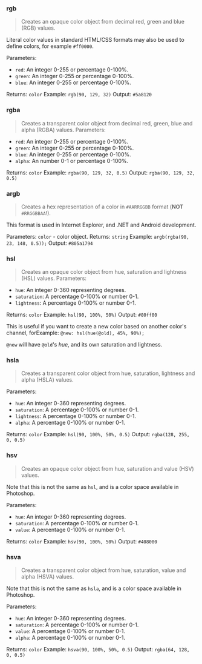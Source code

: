 <a id="rgb"></a>
### rgb

> Creates an opaque color object from decimal red, green and blue (RGB) values.

Literal color values in standard HTML/CSS formats may also be used to define colors, for example `#ff0000`.

Parameters:
* `red`: An integer 0-255 or percentage 0-100%.
* `green`: An integer 0-255 or percentage 0-100%.
* `blue`: An integer 0-255 or percentage 0-100%.

Returns: `color`
Example: `rgb(90, 129, 32)`
Output: `#5a8120`


<a id="rgba"></a>
### rgba

> Creates a transparent color object from decimal red, green, blue and alpha (RGBA) values.
Parameters:

* `red`: An integer 0-255 or percentage 0-100%.
* `green`: An integer 0-255 or percentage 0-100%.
* `blue`: An integer 0-255 or percentage 0-100%.
* `alpha`: An number 0-1 or percentage 0-100%.

Returns: `color`
Example: `rgba(90, 129, 32, 0.5)`
Output: `rgba(90, 129, 32, 0.5)`


<a id="argb"></a>
### argb

> Creates a hex representation of a color in `#AARRGGBB` format (**NOT** `#RRGGBBAA`!).

This format is used in Internet Explorer, and .NET and Android development.

Parameters: `color` - color object.
Returns: `string`
Example: `argb(rgba(90, 23, 148, 0.5));`
Output: `#805a1794`


<a id="hsl"></a>
### hsl

> Creates an opaque color object from hue, saturation and lightness (HSL) values.
Parameters:

* `hue`: An integer 0-360 representing degrees.
* `saturation`: A percentage 0-100% or number 0-1.
* `lightness`: A percentage 0-100% or number 0-1.

Returns: `color`
Example: `hsl(90, 100%, 50%)`
Output: `#80ff00`

This is useful if you want to create a new color based on another color's channel, forExample: `@new: hsl(hue(@old), 45%, 90%);`

`@new` will have `@old`'s *hue*, and its own saturation and lightness.



<a id="hsla"></a>
### hsla

> Creates a transparent color object from hue, saturation, lightness and alpha (HSLA) values.

Parameters:
* `hue`: An integer 0-360 representing degrees.
* `saturation`: A percentage 0-100% or number 0-1.
* `lightness`: A percentage 0-100% or number 0-1.
* `alpha`: A percentage 0-100% or number 0-1.

Returns: `color`
Example: `hsl(90, 100%, 50%, 0.5)`
Output: `rgba(128, 255, 0, 0.5)`


<a id="hsv"></a>
### hsv

> Creates an opaque color object from hue, saturation and value (HSV) values.

Note that this is not the same as `hsl`, and is a color space available in Photoshop.

Parameters:
* `hue`: An integer 0-360 representing degrees.
* `saturation`: A percentage 0-100% or number 0-1.
* `value`: A percentage 0-100% or number 0-1.

Returns: `color`
Example: `hsv(90, 100%, 50%)`
Output: `#408000`


<a id="hsva"></a>
### hsva

> Creates a transparent color object from hue, saturation, value and alpha (HSVA) values.

Note that this is not the same as `hsla`, and is a color space available in Photoshop.

Parameters:
* `hue`: An integer 0-360 representing degrees.
* `saturation`: A percentage 0-100% or number 0-1.
* `value`: A percentage 0-100% or number 0-1.
* `alpha`: A percentage 0-100% or number 0-1.

Returns: `color`
Example: `hsva(90, 100%, 50%, 0.5)`
Output: `rgba(64, 128, 0, 0.5)`
